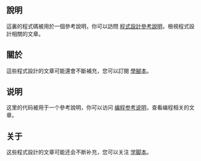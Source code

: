 ## 說明

這裏的程式碼被用於一個參考說明，你可以訪問 [程式設計參考說明](https://learnscript.net/zh-hant/programming-reference/)，檢視程式設計相關的文章。

## 關於

這些程式設計的文章可能還會不斷補充，您可以訂閱 [學腳本](https://learnscript.net/zh-hant/)。


## 说明

这里的代码被用于一个參考說明，你可以访问 [编程参考说明](https://learnscript.net/zh/programming-reference/)，查看编程相关的文章。


## 关于

这些程式設計的文章可能还会不断补充，您可以关注 [学脚本](https://learnscript.net/zh/)。
